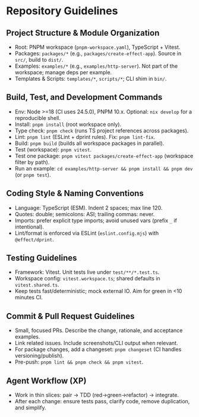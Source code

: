 # Repository Guidelines

## Project Structure & Module Organization
- Root: PNPM workspace (`pnpm-workspace.yaml`), TypeScript + Vitest.
- Packages: `packages/*` (e.g., `packages/create-effect-app`). Source in `src/`, build to `dist/`.
- Examples: `examples/*` (e.g., `examples/http-server`). Not part of the workspace; manage deps per example.
- Templates & Scripts: `templates/*`, `scripts/*`; CLI shim in `bin/`.

## Build, Test, and Development Commands
- Env: Node >=18 (CI uses 24.5.0), PNPM 10.x. Optional: `nix develop` for a reproducible shell.
- Install: `pnpm install` (root workspace only).
- Type check: `pnpm check` (runs TS project references across packages).
- Lint: `pnpm lint` (ESLint + dprint rules). Fix: `pnpm lint-fix`.
- Build: `pnpm build` (builds all workspace packages in parallel).
- Test (workspace): `pnpm vitest`.
- Test one package: `pnpm vitest packages/create-effect-app` (workspace filter by path).
- Run an example: `cd examples/http-server && pnpm install && pnpm dev` (or `pnpm test`).

## Coding Style & Naming Conventions
- Language: TypeScript (ESM). Indent 2 spaces; max line 120.
- Quotes: double; semicolons: ASI; trailing commas: never.
- Imports: prefer explicit type imports; avoid unused vars (prefix `_` if intentional).
- Lint/format is enforced via ESLint (`eslint.config.mjs`) with `@effect/dprint`.

## Testing Guidelines
- Framework: Vitest. Unit tests live under `test/**/*.test.ts`.
- Workspace config: `vitest.workspace.ts`; shared defaults in `vitest.shared.ts`.
- Keep tests fast/deterministic; mock external IO. Aim for green in <10 minutes CI.

## Commit & Pull Request Guidelines
- Small, focused PRs. Describe the change, rationale, and acceptance examples.
- Link related issues. Include screenshots/CLI output when relevant.
- For package changes, add a changeset: `pnpm changeset` (CI handles versioning/publish).
- Pre-push: `pnpm lint && pnpm check && pnpm vitest`.

## Agent Workflow (XP)
- Work in thin slices: pair → TDD (red→green→refactor) → integrate.
- After each change: ensure tests pass, clarify code, remove duplication, and simplify.
